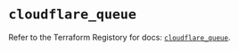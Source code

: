 # `cloudflare_queue`

Refer to the Terraform Registory for docs: [`cloudflare_queue`](https://registry.terraform.io/providers/cloudflare/cloudflare/4.3.0/docs/resources/queue).
